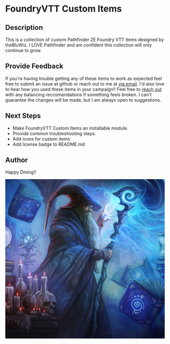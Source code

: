 # FoundryVTT Custom Items
## Description
This is a collection of custom Pathfinder 2E Foundry VTT items designed by theBluWiz. I LOVE Pathfinder and am confident this collection will only continue to grow. 
## Provide Feedback
If you're having trouble getting any of these items to work as expected feel free to submit an issue at github or reach out to me at [via email](mailto:thebluwiz@icloud.com). I'd also love to hear how you used these items in your campaign!!
Feel free to [reach out](mailto:thebluwiz@icloud.com) with any balancing reccomendations if something feels broken. I can't guarantee the changes will be made, but I am always open to suggestions.
## Next Steps
- Make FoundryVTT Custom Items an installable module. 
- Provide common troubleshooting steps.
- Add icons for custom items
- Add license badge to README.md
## Author
Happy Dming!!

![The Blu Wiz](./assets/theBluWiz.jpg)